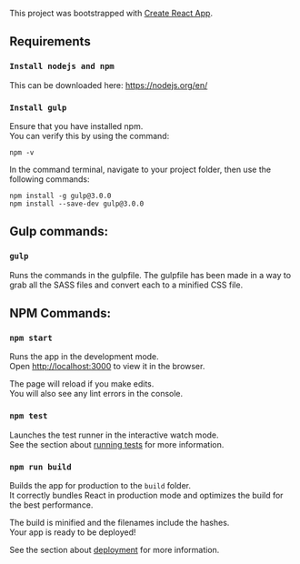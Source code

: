 This project was bootstrapped with [Create React App](https://github.com/facebook/create-react-app).

## Requirements

### `Install nodejs and npm`
This can be downloaded here: https://nodejs.org/en/

### `Install gulp`
Ensure that you have installed npm.  
You can verify this by using the command:
```shell
npm -v
```

In the command terminal, navigate to your project folder, then use the following commands: 
```shell
npm install -g gulp@3.0.0
npm install --save-dev gulp@3.0.0
```

## Gulp commands:
### `gulp`
Runs the commands in the gulpfile. The gulpfile has been made in a way to grab all the SASS files and convert each to a minified CSS file. 

## NPM Commands:

### `npm start`

Runs the app in the development mode.<br>
Open [http://localhost:3000](http://localhost:3000) to view it in the browser.

The page will reload if you make edits.<br>
You will also see any lint errors in the console.

### `npm test`

Launches the test runner in the interactive watch mode.<br>
See the section about [running tests](https://facebook.github.io/create-react-app/docs/running-tests) for more information.

### `npm run build`

Builds the app for production to the `build` folder.<br>
It correctly bundles React in production mode and optimizes the build for the best performance.

The build is minified and the filenames include the hashes.<br>
Your app is ready to be deployed!

See the section about [deployment](https://facebook.github.io/create-react-app/docs/deployment) for more information.
